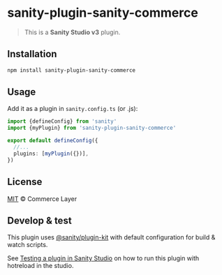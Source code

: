 # sanity-plugin-sanity-commerce

> This is a **Sanity Studio v3** plugin.

## Installation

```sh
npm install sanity-plugin-sanity-commerce
```

## Usage

Add it as a plugin in `sanity.config.ts` (or .js):

```ts
import {defineConfig} from 'sanity'
import {myPlugin} from 'sanity-plugin-sanity-commerce'

export default defineConfig({
  //...
  plugins: [myPlugin({})],
})
```

## License

[MIT](LICENSE) © Commerce Layer

## Develop & test

This plugin uses [@sanity/plugin-kit](https://github.com/sanity-io/plugin-kit)
with default configuration for build & watch scripts.

See [Testing a plugin in Sanity Studio](https://github.com/sanity-io/plugin-kit#testing-a-plugin-in-sanity-studio)
on how to run this plugin with hotreload in the studio.
